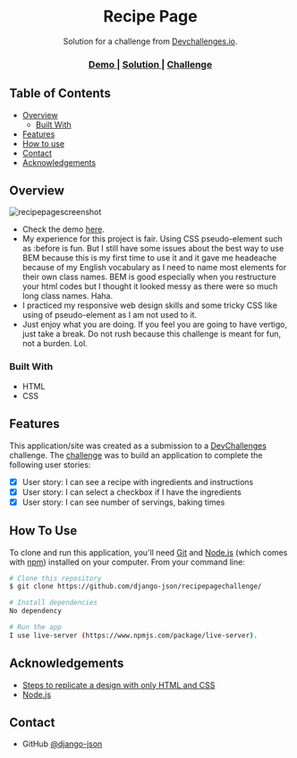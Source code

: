 <!-- Please update value in the {}  -->

<h1 align="center">Recipe Page</h1>

<div align="center">
   Solution for a challenge from  <a href="http://devchallenges.io" target="_blank">Devchallenges.io</a>.
</div>

<div align="center">
  <h3>
    <a href="https://recipepagechallenge.netlify.app">
      Demo
    </a>
    <span> | </span>
    <a href="https://devchallenges.io/solutions/bBEE69OLSV6r7FUFkoLX">
      Solution
    </a>
    <span> | </span>
    <a href="https://devchallenges.io/challenges/OEKdUZ6xs0h99C38XVht">
      Challenge
    </a>
  </h3>
</div>

<!-- TABLE OF CONTENTS -->

## Table of Contents

- [Overview](#overview)
  - [Built With](#built-with)
- [Features](#features)
- [How to use](#how-to-use)
- [Contact](#contact)
- [Acknowledgements](#acknowledgements)

<!-- OVERVIEW -->

## Overview

![recipepagescreenshot](https://user-images.githubusercontent.com/44185999/94666658-53950f00-0340-11eb-8234-2cf88de0c711.png)

- Check the demo [here](https://recipepagechallenge.netlify.app).
- My experience for this project is fair. Using CSS pseudo-element such as :before is fun. But I still have some issues about the best way to use BEM because this is my first time to use it and it gave me headeache because of my English vocabulary as I need to name most elements for their own class names. BEM is good especially when you restructure your html codes but I thought it looked messy as there were so much long class names. Haha.
- I practiced my responsive web design skills and some tricky CSS like using of pseudo-element as I am not used to it.
- Just enjoy what you are doing. If you feel you are going to have vertigo, just take a break. Do not rush because this challenge is meant for fun, not a burden. Lol.

### Built With

<!-- This section should list any major frameworks that you built your project using. Here are a few examples.-->

- HTML
- CSS

## Features

<!-- List the features of your application or follow the template. Don't share the figma file here :) -->

This application/site was created as a submission to a [DevChallenges](https://devchallenges.io/challenges) challenge. The [challenge](https://devchallenges.io/challenges/OEKdUZ6xs0h99C38XVht) was to build an application to complete the following user stories:

- [x] User story: I can see a recipe with ingredients and instructions
- [x] User story: I can select a checkbox if I have the ingredients
- [x] User story: I can see number of servings, baking times

## How To Use

To clone and run this application, you'll need [Git](https://git-scm.com) and [Node.js](https://nodejs.org/en/download/) (which comes with [npm](http://npmjs.com)) installed on your computer. From your command line:

```bash
# Clone this repository
$ git clone https://github.com/django-json/recipepagechallenge/

# Install dependencies
No dependency

# Run the app
I use live-server (https://www.npmjs.com/package/live-server).
```

## Acknowledgements

<!-- This section should list any articles or add-ons/plugins that helps you to complete the project. This is optional but it will help you in the future. For exmpale -->

- [Steps to replicate a design with only HTML and CSS](https://devchallenges-blogs.web.app/how-to-replicate-design/)
- [Node.js](https://nodejs.org/)

## Contact

- GitHub [@django-json](https://github.com/django-json)
